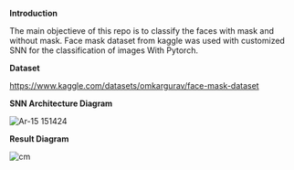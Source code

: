 **Introduction**

The main objectieve of this repo is to classify the faces with mask and without mask. Face mask dataset from kaggle was used with customized SNN for the classification of images With Pytorch.

**Dataset**

https://www.kaggle.com/datasets/omkargurav/face-mask-dataset


**SNN Architecture Diagram**

![Ar-15 151424](https://user-images.githubusercontent.com/107298280/173803947-d79d43c1-72c1-4ebe-bd8c-d4559d43f526.png)



**Result Diagram**



![cm](https://user-images.githubusercontent.com/107298280/173804013-27cad238-189d-480a-a94e-25bb286003d3.png)

